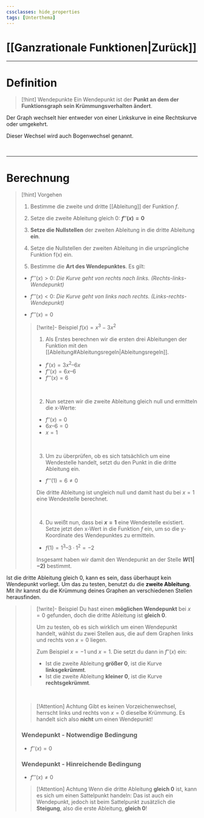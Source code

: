 ```yaml
---
cssclasses: hide_properties
tags: [Unterthema]
---
```


# [[Ganzrationale Funktionen|Zurück]]

___
# Definition

>[!hint] Wendepunkte
>Ein Wendepunkt ist der **Punkt an dem der Funktionsgraph sein Krümmungsverhalten ändert**. 
>
Der Graph wechselt hier entweder von einer Linkskurve in eine Rechtskurve oder umgekehrt. 
>
Dieser Wechsel wird auch Bogenwechsel genannt.

<br>

___
# Berechnung

>[!hint] Vorgehen
>1. Bestimme die zweite und dritte [[Ableitung]] der Funktion $f$.
>
>2. Setze die zweite Ableitung gleich $0$: **$f''(x) = 0$**
>
>3. **Setze die Nullstellen** der zweiten Ableitung in die dritte Ableitung **ein**.
>
>4. Setze die Nullstellen der zweiten Ableitung in die ursprüngliche Funktion f(x) ein. 
>
>5. Bestimme die **Art des Wendepunktes**. Es gilt:
>   - $f'''(x) > 0$: 
>     _Die Kurve geht von rechts nach links. (Rechts-links-Wendepunkt)_
>$\quad$
>
>   - $f'''(x) < 0$: 
>     _Die Kurve geht von links nach rechts. (Links-rechts-Wendepunkt)_
>     $\quad$
>   - $f'''(x)=0$
>
>>[!write]- Beispiel
>>$f(x) = x^3 -3x^2$
>>
>>1. Als Erstes berechnen wir die ersten drei Ableitungen der Funktion mit den [[Ableitung#Ableitungsregeln|Ableitungsregeln]].
>> 
>> - $f'(x) = 3x^2 – 6x$
>> - $f''(x) = 6x – 6$
>> - $f'''(x) = 6$
>>
>><br>
>>
>>2. Nun setzen wir die zweite Ableitung gleich null und ermitteln die x-Werte:
>>   
>> - $f''(x)=0$
>> - $6x – 6 = 0$
>> - $x = 1$
>>
>><br>
>>
>> 3. Um zu überprüfen, ob es sich tatsächlich um eine Wendestelle handelt, setzt du den Punkt in die dritte Ableitung ein.
>>   
>> - $f'''(1) = 6 ≠ 0$
>>
>> Die dritte Ableitung ist ungleich null und damit hast du bei $x = 1$ eine Wendestelle berechnet.
>>
>>&nbsp;
>>
>>4. Du weißt nun, dass bei **$x = 1$** eine Wendestelle existiert. Setze jetzt den x-Wert in die Funktion $f$ ein, um so die y-Koordinate des Wendepunktes zu ermitteln.
>> 
>> - $f(1) = 1^3 – 3 · 1^2 = -2$
>>
>> Insgesamt haben wir damit den Wendepunkt an der Stelle **$W (1|-2)$** bestimmt.
>
>
Ist die dritte Ableitung gleich $0$, kann es sein, dass überhaupt kein Wendepunkt vorliegt. 
Um das zu testen, benutzt du die **zweite Ableitung**. Mit ihr kannst du die Krümmung deines Graphen an verschiedenen Stellen herausfinden.
>
>>[!write]- Beispiel
>>Du hast einen **möglichen Wendepunkt** bei $x = 0$ gefunden, doch die dritte Ableitung ist **gleich $0$**. 
>>
>>Um zu testen, ob es sich wirklich um einen Wendepunkt handelt, wählst du zwei Stellen aus, die auf dem Graphen links und rechts von $x = 0$ liegen.
>> 
>>Zum Beispiel $x = -1$ und $x = 1$. Die setzt du dann in $f''(x)$ ein:
>>
>>- Ist die zweite Ableitung **größer $0$**, ist die Kurve **linksgekrümmt**.
>>- Ist die zweite Ableitung **kleiner $0$**, ist die Kurve **rechtsgekrümmt**.
>
>$\qquad$
>
>>[!Attention] Achtung
>>Gibt es keinen Vorzeichenwechsel, herrscht links und rechts von $x = 0$ dieselbe Krümmung. 
  >Es handelt sich also **nicht** um einen Wendepunkt!
>
>
>### Wendepunkt - Notwendige Bedingung
>
>- $f''(x) = 0$
>
>### Wendepunkt - Hinreichende Bedingung
>
>- $f'''(x)≠ 0$
>
>>[!Attention] Achtung
>>Wenn die dritte Ableitung **gleich $0$** ist, kann es sich um einen Sattelpunkt handeln: 
>>Das ist auch ein Wendepunkt, jedoch ist beim Sattelpunkt zusätzlich die **Steigung**, also die erste Ableitung, **gleich $0$**!

